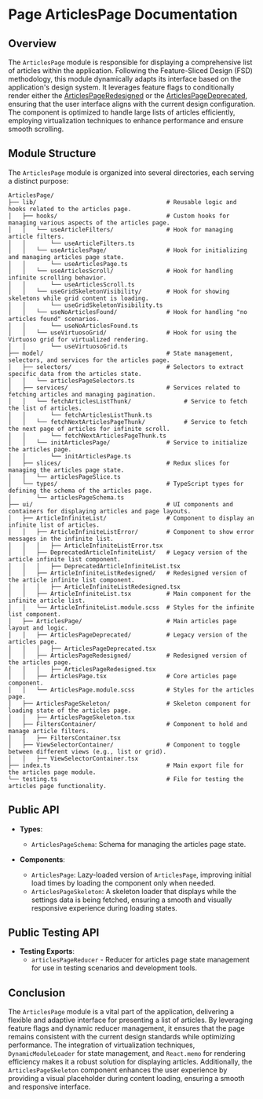 # Page ArticlesPage Documentation

## Overview

The `ArticlesPage` module is responsible for displaying a comprehensive list of articles within the application. 
Following the Feature-Sliced Design (FSD) methodology, this module dynamically adapts its interface based on the application's design system. 
It leverages feature flags to conditionally render either the [ArticlesPageRedesigned](ui/ArticlesPage/ArticlesPageRedesigned/README.md) or the [ArticlesPageDeprecated](ui/ArticlesPage/ArticlesPageDeprecated/README.md), ensuring that the user interface aligns with the current design configuration. The component is optimized to handle large lists of articles efficiently, employing virtualization techniques to enhance performance and ensure smooth scrolling.


## Module Structure

The `ArticlesPage` module is organized into several directories, each serving a distinct purpose:
```text
ArticlesPage/
├── lib/                                     # Reusable logic and hooks related to the articles page.
│   ├── hooks/                               # Custom hooks for managing various aspects of the articles page.
│   │   └── useArticleFilters/               # Hook for managing article filters.
│   │       └── useArticleFilters.ts
│   │   └── useArticlesPage/                 # Hook for initializing and managing articles page state.
│   │       └── useArticlesPage.ts
│   │   └── useArticlesScroll/               # Hook for handling infinite scrolling behavior.
│   │       └── useArticlesScroll.ts
│   │   └── useGridSkeletonVisibility/       # Hook for showing skeletons while grid content is loading.
│   │       └── useGridSkeletonVisibility.ts
│   │   └── useNoArticlesFound/              # Hook for handling "no articles found" scenarios.
│   │       └── useNoArticlesFound.ts
│   │   └── useVirtuosoGrid/                 # Hook for using the Virtuoso grid for virtualized rendering.
│   │       └── useVirtuosoGrid.ts
├── model/                                   # State management, selectors, and services for the articles page.
│   ├── selectors/                           # Selectors to extract specific data from the articles state.
│   │   └── articlesPageSelectors.ts
│   ├── services/                            # Services related to fetching articles and managing pagination.
│   │   └── fetchArticlesListThunk/               # Service to fetch the list of articles.
│   │       └── fetchArticlesListThunk.ts
│   │   └── fetchNextArticlesPageThunk/           # Service to fetch the next page of articles for infinite scroll.
│   │       └── fetchNextArticlesPageThunk.ts
│   │   └── initArticlesPage/                # Service to initialize the articles page.
│   │       └── initArticlesPage.ts
│   ├── slices/                              # Redux slices for managing the articles page state.
│   │   └── articlesPageSlice.ts
│   └── types/                               # TypeScript types for defining the schema of the articles page.
│       └── articlesPageSchema.ts
├── ui/                                      # UI components and containers for displaying articles and page layouts.
│   ├── ArticleInfiniteList/                 # Component to display an infinite list of articles.
│   │   ├── ArticleInfiniteListError/        # Component to show error messages in the infinite list.
│   │   │   ├── ArticleInfiniteListError.tsx
│   │   ├── DeprecatedArticleInfiniteList/   # Legacy version of the article infinite list component.
│   │   │   ├── DeprecatedArticleInfiniteList.tsx
│   │   ├── ArticleInfiniteListRedesigned/   # Redesigned version of the article infinite list component.
│   │   │   ├── ArticleInfiniteListRedesigned.tsx
│   │   ├── ArticleInfiniteList.tsx          # Main component for the infinite article list.
│   │   └── ArticleInfiniteList.module.scss  # Styles for the infinite list component.
│   ├── ArticlesPage/                        # Main articles page layout and logic.
│   │   ├── ArticlesPageDeprecated/          # Legacy version of the articles page.
│   │   │   ├── ArticlesPageDeprecated.tsx
│   │   ├── ArticlesPageRedesigned/          # Redesigned version of the articles page.
│   │   │   ├── ArticlesPageRedesigned.tsx
│   │   ├── ArticlesPage.tsx                 # Core articles page component.
│   │   └── ArticlesPage.module.scss         # Styles for the articles page.
│   ├── ArticlesPageSkeleton/                # Skeleton component for loading state of the articles page.
│   │   ├── ArticlesPageSkeleton.tsx
│   ├── FiltersContainer/                    # Component to hold and manage article filters.
│   │   ├── FiltersContainer.tsx
│   ├── ViewSelectorContainer/               # Component to toggle between different views (e.g., list or grid).
│   │   ├── ViewSelectorContainer.tsx
├── index.ts                                 # Main export file for the articles page module.
└── testing.ts                               # File for testing the articles page functionality.
```
## Public API

- **Types**:
    - `ArticlesPageSchema`: Schema for managing the articles page state.

- **Components**:
    - `ArticlesPage`: Lazy-loaded version of `ArticlesPage`, improving initial load times by loading the component only when needed.
    - `ArticlesPageSkeleton`: A skeleton loader that displays while the settings data is being fetched, ensuring a smooth and visually responsive experience during loading states.

## Public Testing API
- **Testing Exports**:
    - `articlesPageReducer` - Reducer for articles page state management for use in testing scenarios and development tools.


## Conclusion

The `ArticlesPage` module is a vital part of the application, delivering a flexible and adaptive interface for presenting a list of articles. By leveraging feature flags and dynamic reducer management, it ensures that the page remains consistent with the current design standards while optimizing performance. The integration of virtualization techniques, `DynamicModuleLoader` for state management, and `React.memo` for rendering efficiency makes it a robust solution for displaying articles. Additionally, the `ArticlesPageSkeleton` component enhances the user experience by providing a visual placeholder during content loading, ensuring a smooth and responsive interface.
